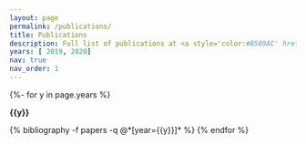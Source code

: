 ```yaml
---
layout: page
permalink: /publications/
title: Publications
description: Full list of publications at <a style='color:#B509AC' href='https://scholar.google.com/citations?user=QI2gCEsAAAAJ&hl=en'>Google scholar</a> 
years: [ 2019, 2020]
nav: true
nav_order: 1
---
```

<!-- _pages/publications.md -->
<div class="publications">

{%- for y in page.years %}
<p><b>{{y}}</b></p>
 <!--  <h2 class="year">{{y}}</h2> -->
  {% bibliography -f papers -q @*[year={{y}}]* %}
{% endfor %}

</div>
